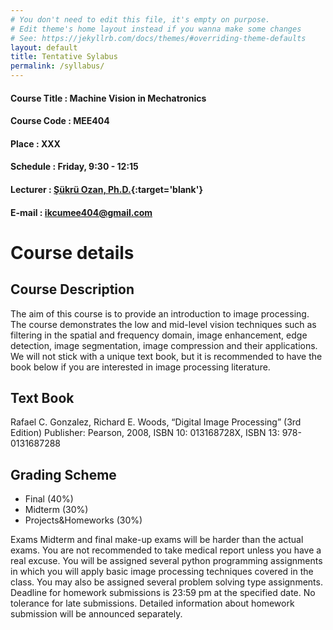 ```yaml
---
# You don't need to edit this file, it's empty on purpose.
# Edit theme's home layout instead if you wanna make some changes
# See: https://jekyllrb.com/docs/themes/#overriding-theme-defaults
layout: default
title: Tentative Sylabus
permalink: /syllabus/
---
```

#### Course Title : Machine Vision in Mechatronics
#### Course Code : MEE404
#### Place : XXX
#### Schedule : Friday, 9:30 - 12:15
#### Lecturer : [Şükrü Ozan, Ph.D.](http://sukruozan.com){:target='blank'}
#### E-mail : [ikcumee404@gmail.com](mailto:ikcumee404@gmail.com)

# Course details
## Course Description

The aim of this course is to provide an introduction to image processing. The course demonstrates the low and mid-level vision techniques such as filtering in the spatial and frequency domain, image enhancement, edge detection, image segmentation, image compression and their applications. We will not stick with a unique text book, but it is recommended to have the book below if you are interested in image processing literature.

## Text Book
Rafael C. Gonzalez, Richard E. Woods, “Digital Image Processing” (3rd Edition) Publisher: Pearson, 2008, ISBN 10: 013168728X, ISBN 13: 978-0131687288

## Grading Scheme
- Final (40%)
- Midterm (30%)
- Projects&Homeworks (30%)

 Exams Midterm and final make-up exams will be harder than the actual exams. You are not recommended to take medical report unless you have a real excuse. You will be assigned several python programming assignments in which you will apply basic image processing techniques covered in the class. You may also be assigned several problem solving type assignments. Deadline for homework submissions is 23:59 pm at the specified date. No tolerance for late submissions. Detailed information about homework submission will be announced separately.
